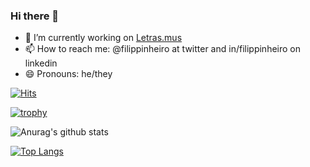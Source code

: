 ### Hi there 👋

<!--
**filippinheiro/filippinheiro** is a ✨ _special_ ✨ repository because its `README.md` (this file) appears on your GitHub profile.

Here are some ideas to get you started:

- 🌱 I’m currently learning ...
- 👯 I’m looking to collaborate on ...
- 🤔 I’m looking for help with ...
- 💬 Ask me about ...


- ⚡ Fun fact: ...
-->

- 🔭 I’m currently working on [Letras.mus](https://letras.mus.br)
- 📫 How to reach me: @filippinheiro at twitter and in/filippinheiro on linkedin
- 😄 Pronouns: he/they

[![Hits](https://hits.seeyoufarm.com/api/count/incr/badge.svg?url=https%3A%2F%2Fgithub.com%2Ffilippinheiro%2Fhit-counter&count_bg=%2379C83D&title_bg=%23555555&icon=android.svg&icon_color=%23E7E7E7&title=hits&edge_flat=false)](https://hits.seeyoufarm.com)

[![trophy](https://github-profile-trophy.vercel.app/?username=filippinheiro&theme=vision-friendly-dark)](https://github.com/ryo-ma/github-profile-trophy)

![Anurag's github stats](https://github-readme-stats.vercel.app/api?username=filippinheiro&show_icons=true&count_private=true&theme=vision-friendly-dark)

[![Top Langs](https://github-readme-stats.vercel.app/api/top-langs/?username=filippinheiro&hide=html,css,handlebars&layout=compact&theme=vision-friendly-dark)](https://github.com/JulianRezende/github-readme-stats)
